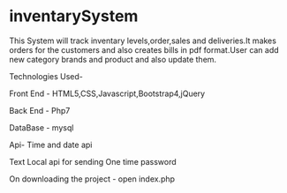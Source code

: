# inventarySystem
This System will track inventary levels,order,sales and deliveries.It makes orders for the customers and also creates bills in pdf format.User can add new category brands and product and also update them.

Technologies Used-

Front End - HTML5,CSS,Javascript,Bootstrap4,jQuery

Back End -  Php7

DataBase - mysql

Api-
Time and date api 

Text Local api for sending One time password

On downloading the project - open index.php
